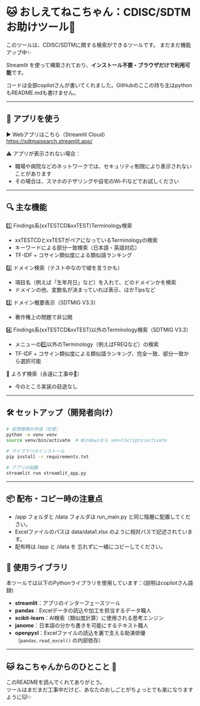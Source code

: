 # 🐱 おしえてねこちゃん：CDISC/SDTMお助けツール🐾

このツールは、CDISC/SDTMに関する検索ができるツールです。
まだまだ機能アップ中✨

Streamlit を使って構築されており、**インストール不要・ブラウザだけで利用可能**です。

コードは全部copilotさんが書いてくれました。GitHubのここの持ち主はpythonもREADME.mdも書けません。

---

## 🚀 アプリを使う

▶️ Webアプリはこちら（Streamlit Cloud）
https://sdtmaisearch.streamlit.app/

⚠️ アプリが表示されない場合：
- 職場や病院などのネットワークでは、セキュリティ制限により表示されないことがあります
- その場合は、スマホのテザリングや自宅のWi-Fiなどでお試しください

---

## 🔍 主な機能
1️⃣ Findings系(xxTESTCD&xxTEST)Terminology検索
- xxTESTCDとxxTESTがペアになっているTerminologyの検索
- キーワードによる部分一致検索（日本語・英語対応）
- TF-IDF + コサイン類似度による類似語ランキング

2️⃣ ドメイン検索（テスト中なので嘘を言うかも）
- 項目名（例えば「生年月日」など）を入れて、どのドメインかを検索
- ドメインの他、変数名が決まっていれば表示、ほかTipsなど

3️⃣ ドメイン概要表示（SDTMIG V3.3）
- 著作権上の問題で非公開

4️⃣ Findings系(xxTESTCD&xxTEST)以外のTerminology検索（SDTMIG V3.3）
- メニューの1️⃣以外のTerminology（例えばFREQなど）の検索
- TF-IDF + コサイン類似度による類似語ランキング、完全一致、部分一致から選択可能

👷 よろず検索（永遠に工事中🙏）
- 今のところ実装の目途なし

---

## 🛠️ セットアップ（開発者向け）

```bash
# 仮想環境の作成（任意）
python -m venv venv
source venv/bin/activate  # Windowsなら venv\Scripts\activate

# ライブラリのインストール
pip install -r requirements.txt

# アプリの起動
streamlit run streamlit_app.py
```
---

## 📦 配布・コピー時の注意点
- /app フォルダと /data フォルダは run_main.py と同じ階層に配置してください。
- Excelファイルのパスは data/data1.xlsx のように相対パスで記述されています。
- 配布時は /app と /data を 忘れずに一緒にコピーしてください。

## 🔧 使用ライブラリ

本ツールでは以下のPythonライブラリを使用しています：(説明はcopilotさん語録)
- **streamlit**：アプリのインターフェースツール  
- **pandas**：Excelデータの読込や加工を担当するデータ職人  
- **scikit-learn**：AI検索（類似度計算）に使用される思考エンジン  
- **janome**：日本語の分かち書きを可能にするテキスト職人  
- **openpyxl**：Excelファイルの読込を裏で支える助演俳優（`pandas.read_excel()` の内部依存）

---

## 🐱 ねこちゃんからのひとこと 🐾

このREADMEを読んでくれてありがとう。  
ツールはまだまだ工事中だけど、あなたのおしごとがちょっとでも楽になりますように🐱✨
